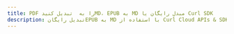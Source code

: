 ---title: PDF را به  تبدیل کنیدMD، EPUB به MD مبدل رایگان یا Curl SDKdescription: تبدیل رایگانEPUB به MD با استفاده از Curl Cloud APIs & SDK همچنین اسناد PDF را در Cloud ایجاد، ویرایش و رندر کنید.---